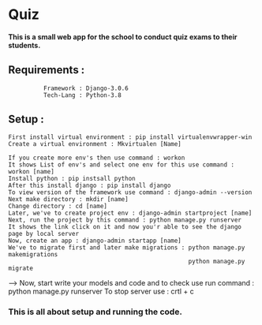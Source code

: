 # Quiz

#### This is a small web app for the school to conduct quiz exams to their students.

## Requirements :
              Framework : Django-3.0.6
              Tech-Lang : Python-3.8
 ## Setup :
    First install virtual environment : pip install virtualenvwrapper-win
    Create a virtual environment : Mkvirtualen [Name]

    If you create more env's then use command : workon
    It shows List of env's and select one env for this use command : workon [name]
    Install python : pip instsall python
    After this install django : pip install django
    To view version of the framework use command : django-admin --version
    Next make directory : mkdir [name]
    Change directory : cd [name]
    Later, we've to create project env : django-admin startproject [name]
    Next, run the project by this command : python manage.py runserver
    It shows the link click on it and now you'r able to see the django page by local server
    Now, create an app : django-admin startapp [name]
    We've to migrate first and later make migrations : python manage.py makemigrations
                                                       python manage.py migrate

  --> Now, start write your models and code and to check use run command : python manage.py runserver
    To stop server use : crtl + c


### This is all about setup and running the code.
